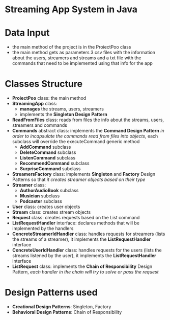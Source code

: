 # Streaming App System in Java

Data Input
==
- the main method of the project is in the ProiectPoo class
- the main method gets as parameters 3 csv files with the information about the
users, streamers and streams and a txt file with the commands that need to be implemented using that info for the app

Classes Structure
==
- **ProiectPoo** class: the main method
- **StreamingApp** class:
  - **manages** the streams, users, streamers
  - implements the **Singleton Design Pattern**
- **ReadFromFiles** class: reads from files the info about the streams, users, streamers and commands
- **Commands** abstract class: implements the **Command Design Pattern** _in order to incapsulate the commands read from files into objects_, each subclass will override the executeCommand generic method
  - **AddCommand** subclass
  - **DeleteCommand** subclass
  - **ListenCommand** subclass
  - **RecommendCommand** subclass
  - **SurpriseCommand** subclass
- **StreamersFactory** class: implements **Singleton** and **Factory** Design Patterns so that _it creates streamer objects based on their type_
- **Streamer** class:
  - **AuthorAudioBook** subclass
  - **Musician** subclass
  - **Podcaster** subclass
- **User** class: creates user objects
- **Stream** class: creates stream objects
- **Request** class: creates requests based on the List command
- **ListRequestHandler** interface: declares methods that will be implemented by the handlers
- **ConcreteStreamerIdHandler** class: handles requests for streamers (lists the streams of a streamer), it implements the **ListRequestHandler** interface
- **ConcreteUserIdHandler** class: handles requests for the users (lists the streams listened by the user), it implements the **ListRequestHandler** interface
- **ListRequest** class: implements the **Chain of Responsibility** Design Pattern, _each handler in the chain will try to solve or pass the request_

Design Patterns used
==
- **Creational Design Patterns**: Singleton, Factory
- **Behavioral Design Patterns**: Chain of Responsibility

